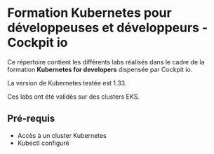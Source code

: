# Formation Kubernetes pour développeuses et développeurs - Cockpit io

Ce répertoire contient les différents labs réalisés dans le cadre de la formation **Kubernetes for developers**
dispensée par Cockpit io.

La version de Kubernetes testée est 1.33.

Ces labs ont été validés sur des clusters EKS.

## Pré-requis

- Accès à un cluster Kubernetes
- Kubectl configuré
